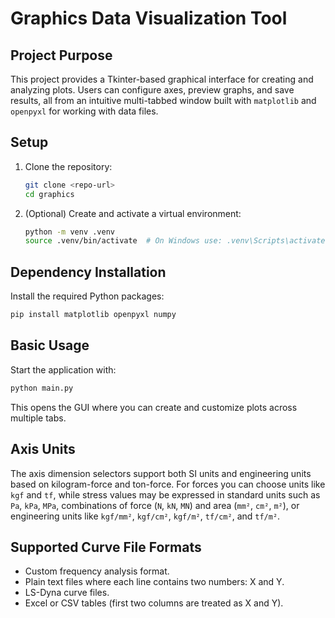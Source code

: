 # Graphics Data Visualization Tool

## Project Purpose
This project provides a Tkinter-based graphical interface for creating and analyzing plots. Users can configure axes, preview graphs, and save results, all from an intuitive multi-tabbed window built with `matplotlib` and `openpyxl` for working with data files.

## Setup
1. Clone the repository:
   ```bash
   git clone <repo-url>
   cd graphics
   ```
2. (Optional) Create and activate a virtual environment:
   ```bash
   python -m venv .venv
   source .venv/bin/activate  # On Windows use: .venv\Scripts\activate
   ```

## Dependency Installation
Install the required Python packages:
```bash
pip install matplotlib openpyxl numpy
```

## Basic Usage
Start the application with:
```bash
python main.py
```
This opens the GUI where you can create and customize plots across multiple tabs.

## Axis Units
The axis dimension selectors support both SI units and engineering units based on kilogram-force and ton-force. For forces you can choose units like `kgf` and `tf`, while stress values may be expressed in standard units such as `Pa`, `kPa`, `MPa`, combinations of force (`N`, `kN`, `MN`) and area (`mm²`, `cm²`, `m²`), or engineering units like `kgf/mm²`, `kgf/cm²`, `kgf/m²`, `tf/cm²`, and `tf/m²`.

## Supported Curve File Formats
- Custom frequency analysis format.
- Plain text files where each line contains two numbers: X and Y.
- LS-Dyna curve files.
- Excel or CSV tables (first two columns are treated as X and Y).
